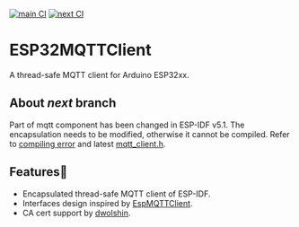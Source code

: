 [![main CI](https://github.com/cyijun/ESP32MQTTClient/actions/workflows/ci4main.yml/badge.svg)](https://github.com/cyijun/ESP32MQTTClient/actions/workflows/ci4main.yml)
[![next CI](https://github.com/cyijun/ESP32MQTTClient/actions/workflows/ci4next.yml/badge.svg)](https://github.com/cyijun/ESP32MQTTClient/actions/workflows/ci4next.yml)


# ESP32MQTTClient

A thread-safe MQTT client for Arduino ESP32xx.

## About *next* branch

Part of mqtt component has been changed in ESP-IDF v5.1. The encapsulation needs to be modified, otherwise it cannot be compiled. Refer to [compiling error](https://github.com/cyijun/ESP32MQTTClient/actions/runs/7595202860/job/20687511391) and latest [mqtt_client.h](https://github.com/espressif/esp-mqtt/blob/master/include/mqtt_client.h).

## Features🦄

- Encapsulated thread-safe MQTT client of ESP-IDF.
- Interfaces design inspired by [EspMQTTClient](https://github.com/plapointe6/EspMQTTClient).
- CA cert support by [dwolshin](https://github.com/dwolshin).
